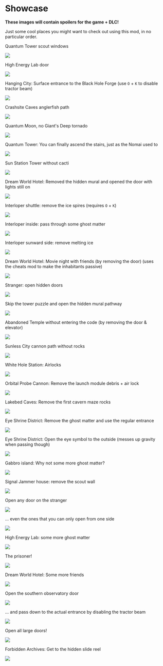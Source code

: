 ﻿# Showcase

**These images will contain spoilers for the game + DLC!**

Just some cool places you might want to check out using this mod, in no particular order.

Quantum Tower scout windows

![](showcase_quantum_tower_window.png)

High Energy Lab door

![](showcase_high_energy_lab_door.png)

Hanging City: Surface entrance to the Black Hole Forge (use `O` + `K` to disable tractor beam)

![](showcase_hanging_city_tractor.png)

Crashsite Caves anglerfish path

![](showcase_crashsite_path_stalagmites.png)

Quantum Moon, no Giant's Deep tornado

![](showcase_quantum_moon_giants_deep_tornado.png)

Quantum Tower: You can finally ascend the stairs, just as the Nomai used to

![](showcase_quantum_tower_stairs.png)

Sun Station Tower without cacti

![](showcase_sun_tower_cacti.png)

Dream World Hotel: Removed the hidden mural and opened the door with lights still on

![](showcase_hotel_hidden_mural.png)

Interloper shuttle: remove the ice spires (requires `O` + `K`)

![](showcase_interloper_ice_spires.png)

Interloper inside: pass through some ghost matter

![](showcase_interloper_interior_ghost_matter.png)

Interloper sunward side: remove melting ice

![](showcase_interloper_sunward_side_ice.png)

Dream World Hotel: Movie night with friends (by removing the door) (uses the cheats mod to make the inhabitants passive)

![](showcase_hotel_movie_night_with_friends_lights_on_door.png)

Stranger: open hidden doors

![](showcase_stranger_hidden_door.png)

Skip the tower puzzle and open the hidden mural pathway

![](showcase_tower_puzzle_mural.png)

Abandoned Temple without entering the code (by removing the door & elevator)

![](showcase_abandoned_temple_elevator.png)

Sunless City cannon path without rocks

![](showcase_sunless_city_cannon_path.png)

White Hole Station: Airlocks

![](showcase_white_hole_station_airlock.png)

Orbital Probe Cannon: Remove the launch module debris + air lock

![](showcase_orbital_probe_cannon_debris.png)

Lakebed Caves: Remove the first cavern maze rocks

![](showcase_lakebed_rocks.png)

Eye Shrine District: Remove the ghost matter and use the regular entrance

![](showcase_sunless_city_eye_shrine_ghost_matter.png)

Eye Shrine District: Open the eye symbol to the outside (messes up gravity when passing though)

![](showcase_sunless_city_eye_shrine_glass_symbol.png)

Gabbro island: Why not some more ghost matter?

![](showcase_gabbroisland_ghost_matter.png)

Signal Jammer house: remove the scout wall

![](showcase_signal_jammer_scout_wall.png)

Open any door on the stranger

![](showcase_lowlands_door.png)

... even the ones that you can only open from one side

![](showcase_damaged_laboratory_door.png)

High Energy Lab: some more ghost matter

![](showcase_high_energy_lab_ghost_matter.png)

The prisoner!

![](showcase_prisoner_vault_open.png)

Dream World Hotel: Some more friends

![](showcase_hotel_visit_friends_with_light_on_door.png)

Open the southern observatory door

![](showcase_southern_observatory.png)

... and pass down to the actual entrance by disabling the tractor beam

![](showcase_southern_observatory_tractor.png)

Open all large doors!

![](showcase_nomai_mines_large_door.png)

Forbidden Archives: Get to the hidden slide reel

![](showcase_forbidden_archive_get_slide_reel_door.png)
